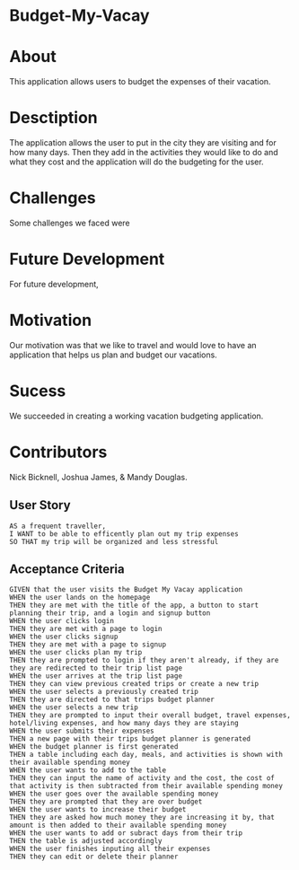 # Budget-My-Vacay

# About
This application allows users to budget the expenses of their vacation.

# Desctiption
The application allows the user to put in the city they are visiting and for how many days. Then they add in the activities they would like to do and what they cost and the application will do the budgeting for the user.

# Challenges
Some challenges we faced were 

# Future Development
For future development, 

# Motivation
Our motivation was that we like to travel and would love to have an application that helps us plan and budget our vacations.

# Sucess
We succeeded in creating a working vacation budgeting application.

# Contributors
Nick Bicknell, Joshua James, & Mandy Douglas.

## User Story

```
AS a frequent traveller,
I WANT to be able to efficently plan out my trip expenses
SO THAT my trip will be organized and less stressful
```

## Acceptance Criteria

```
GIVEN that the user visits the Budget My Vacay application
WHEN the user lands on the homepage
THEN they are met with the title of the app, a button to start planning their trip, and a login and signup button
WHEN the user clicks login
THEN they are met with a page to login
WHEN the user clicks signup
THEN they are met with a page to signup
WHEN the user clicks plan my trip
THEN they are prompted to login if they aren't already, if they are they are redirected to their trip list page
WHEN the user arrives at the trip list page
THEN they can view previous created trips or create a new trip
WHEN the user selects a previously created trip
THEN they are directed to that trips budget planner
WHEN the user selects a new trip
THEN they are prompted to input their overall budget, travel expenses, hotel/living expenses, and how many days they are staying
WHEN the user submits their expenses 
THEN a new page with their trips budget planner is generated
WHEN the budget planner is first generated
THEN a table including each day, meals, and activities is shown with their available spending money 
WHEN the user wants to add to the table
THEN they can input the name of activity and the cost, the cost of that activity is then subtracted from their available spending money
WHEN the user goes over the available spending money
THEN they are prompted that they are over budget
WHEN the user wants to increase their budget
THEN they are asked how much money they are increasing it by, that amount is then added to their available spending money
WHEN the user wants to add or subract days from their trip
THEN the table is adjusted accordingly
WHEN the user finishes inputing all their expenses 
THEN they can edit or delete their planner
```